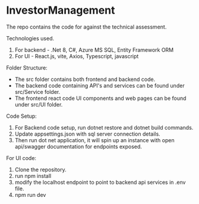 # InvestorManagement

The repo contains the code for against the technical assessment.

Technologies used.

1. For backend - .Net 8, C#, Azure MS SQL, Entity Framework ORM
2. For UI - React.js, vite, Axios, Typescript, javascript


Folder Structure:

- The src folder contains both frontend and backend code.
- The backend code containing API's and services can be found under src/Service folder.
- The frontend react code UI components and web pages can be found under src/UI folder.


Code Setup:

1. For Backend code setup, run dotnet restore and dotnet build commands.
2. Update appsettings.json with sql server connection details.
3. Then run dot net application, it will spin up an instance with open api/swagger documentation for endpoints exposed.

For UI code:
1. Clone the repository.
2. run npm install
3. modify the localhost endpoint to point to backend api services in .env file.
4. npm run dev

